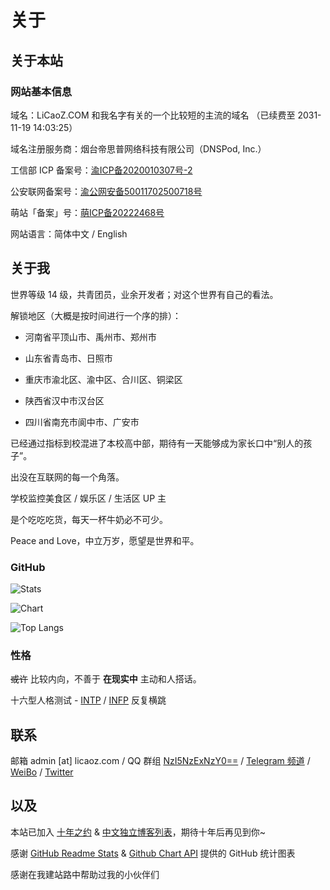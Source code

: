 # 关于

## 关于本站

### 网站基本信息

域名：LiCaoZ.COM 和我名字有关的一个比较短的主流的域名 （已续费至 2031-11-19 14:03:25）

域名注册服务商：烟台帝思普网络科技有限公司（DNSPod, Inc.）

工信部 ICP 备案号：[渝ICP备2020010307号-2](https://beian.miit.gov.cn/#/Integrated/recordQuery)

公安联网备案号：[渝公网安备50011702500718号](http://www.beian.gov.cn/portal/registerSystemInfo?recordcode=50011702500718)

萌站「备案」号：[萌ICP备20222468号](https://icp.gov.moe/?keyword=20222468)

网站语言：简体中文 / English

## 关于我

世界等级 14 级，共青团员，业余开发者；对这个世界有自己的看法。

解锁地区（大概是按时间进行一个序的排）：

- 河南省平顶山市、禹州市、郑州市

- 山东省青岛市、日照市

- 重庆市渝北区、渝中区、合川区、铜梁区

- 陕西省汉中市汉台区

- 四川省南充市阆中市、广安市

已经通过指标到校混进了本校高中部，期待有一天能够成为家长口中“别人的孩子”。

出没在互联网的每一个角落。

学校监控美食区 / 娱乐区 / 生活区 UP 主

是个吃吃吃货，每天一杯牛奶必不可少。

Peace and Love，中立万岁，愿望是世界和平。

### GitHub

![Stats](https://github-readme-stats.vercel.app/api?username=LiCaoZ&show_icons=true)

![Chart](https://ghchart.rshah.org/LiCaoZ)

![Top Langs](https://github-readme-stats.vercel.app/api/top-langs/?username=licaoz&layout=compact)

### 性格

~~或许~~ 比较内向，不善于 **在现实中** 主动和人搭话。

十六型人格测试 - [INTP](https://www.16personalities.com/ch/intp-%E4%BA%BA%E6%A0%BC) / [INFP](https://www.16personalities.com/ch/infp-%E4%BA%BA%E6%A0%BC) 反复横跳

## 联系

邮箱 admin [at] licaoz.com / QQ 群组 [NzI5NzExNzY0==](https://qm.qq.com/cgi-bin/qm/qr?k=BQHEFmOMIbA6I9rXR-sZTMIeaHKdkxgb&jump_from=webapi) / [Telegram 频道](https://t.me/LiCaoZ_COM) / [WeiBo](https://weibo.com/u/5912241478) / [Twitter](https://twitter.com/LiCaoZ)

## 以及

本站已加入 [十年之约](https://www.foreverblog.cn/blog/2004.html) & [中文独立博客列表](https://github.com/timqian/chinese-independent-blogs)，期待十年后再见到你~

感谢 [GitHub Readme Stats](https://github.com/anuraghazra/github-readme-stats/blob/master/docs/readme_cn.md) & [Github Chart API](https://ghchart.rshah.org/) 提供的 GitHub 统计图表

感谢在我建站路中帮助过我的小伙伴们